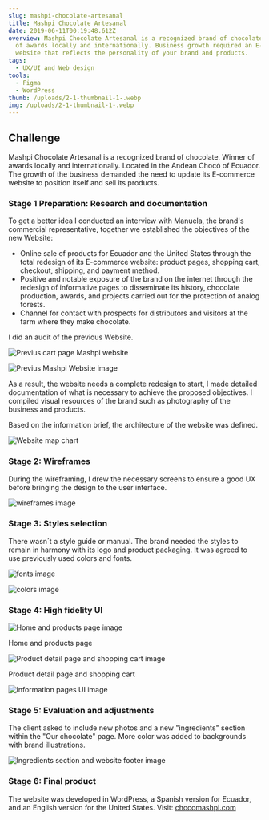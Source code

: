```yaml
---
slug: mashpi-chocolate-artesanal
title: Mashpi Chocolate Artesanal
date: 2019-06-11T00:19:48.612Z
overview: Mashpi Chocolate Artesanal is a recognized brand of chocolate. Winner
  of awards locally and internationally. Business growth required an E-commerce
  website that reflects the personality of your brand and products.
tags:
  - UX/UI and Web design
tools:
  - Figma
  - WordPress
thumb: /uploads/2-1-thumbnail-1-.webp
img: /uploads/2-1-thumbnail-1-.webp
---
```

## **Challenge**

Mashpi Chocolate Artesanal is a recognized brand of chocolate. Winner of awards locally and internationally. Located in the Andean Chocó of Ecuador.
\
The growth of the business demanded the need to update its E-commerce website to position itself and sell its products.

### Stage 1 Preparation: Research and documentation

To get a better idea I conducted an interview with Manuela, the brand's commercial representative, together we established the objectives of the new Website:

* Online sale of products for Ecuador and the United States through the total redesign of its E-commerce website: product pages, shopping cart, checkout, shipping, and payment method.
* Positive and notable exposure of the brand on the internet through the redesign of informative pages to disseminate its history, chocolate production, awards, and projects carried out for the protection of analog forests.
* Channel for contact with prospects for distributors and visitors at the farm where they make chocolate.

I did an audit of the previous Website.

![Previus cart page Mashpi website](/uploads/previousmashphomepage.png "Cart page - It doesn´t work properly")

![Previus Mashpi Website image](/uploads/previouspagemashpi.png "Informative pages does not show any image or content")

As a result, the website needs a complete redesign to start, I made detailed documentation of what is necessary to achieve the proposed objectives. I compiled visual resources of the brand such as photography of the business and products.

Based on the information brief, the architecture of the website was defined.

![Website map chart](/uploads/mashpi-chocolate-site-map.png "Website map")

### Stage 2: Wireframes

During the wireframing, I drew the necessary screens to ensure a good UX before bringing the design to the user interface.

![wireframes image](/uploads/wireframes_mashpi.jpg "Wireframes")

### Stage 3: Styles selection

There wasn´t a style guide or manual. The brand needed the styles to remain in harmony with its logo and product packaging. It was agreed to use previously used colors and fonts.

![fonts image](/uploads/fonts-style.png "fonts")

![colors image](/uploads/colors.png "colors")

### Stage 4: High fidelity UI

![Home and products page image](/uploads/mashpi-ui-home.webp "Home and products page")

Home and products page

![ Product detail page and shopping cart image](/uploads/ui-producto-y-carrito.png " Product detail page and shopping cart")

 Product detail page and shopping cart

![Information pages UI image](/uploads/ui-informative-pages.png "Other pages UI - Awards and guarantees page")

### Stage 5: Evaluation and adjustments

The client asked to include new photos and a new "ingredients" section within the "Our chocolate" page. More color was added to backgrounds with brand illustrations.

![Ingredients section and website footer image](/uploads/ui-seccion-y-footer.png " Ingredients section and website footer")

### Stage 6: Final product

The website was developed in WordPress, a Spanish version for Ecuador, and an English version for the United States. Visit: [chocomashpi.com](http://chocomashpi.com)